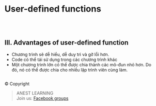# User-defined functions

<br />

<br />

## III. Advantages of user-defined function

- Chương trình sẽ dễ hiểu, dễ duy trì và gỡ lỗi hơn.
- Code có thể tái sử dụng trong các chương trình khác
- Một chương trình lớn có thể được chia thành các mô-đun nhỏ hơn. Do đó, nó có thể được chia cho nhiều lập trình viên cùng làm.


##  

© Copyright
> ANEST LEARNING  
> Join us: [Facebook groups](https://www.facebook.com/groups/anest.learning/)

